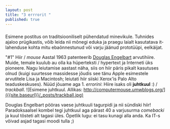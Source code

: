```yaml
---
layout: post
title: "3 errrorit "
published: true
---
```



###
Esimene postitus on traditsiooniliselt pühendatud minevikule. Tuhnides ajaloo prügikastis, võib leida nii mõnegi eduka ja praegu laialt kasutatava it-lahenduse kohta mitu ebaõnnestunud või varju jäänud prototüüpi, eelkäijat. 

"#1" Hiir / _mouse_
Aastal 1963 patenteerib [Douglas Engelbart](https://en.wikipedia.org/wiki/Douglas_Engelbart) arvutihiire. Muide, temale kuulub au olla ka hüperteksti / hypertext ja Interneti üks pioneere. Nagu leiutamise aastast näha, siis on hiir päris pikalt kasutuses olnud (kuigi suurtesse massidesse jõudis see tänu Apple esimestele arvutitele Lisa ja Macintosh; leiutati hiir siiski Xerox'is Palo Alto teaduskeskuses). Nüüd jõuame aga 1. _errorini_: Hiire isaks oli **juhtkuul** :) / _trackball_.
![Esimene juhtkuul. Allikas: http://computermouse.umwblogs.org/]({{site.baseurl}}/_posts/trackball.jpg)

Douglas Engelbart pööras vaese juhtkuuli tagurpidi ja nii sündiski hiir! Paradoksaalsel kombel tegi juhtkuul aga pärast 40 a varjusurma _comebacki_ ja kuul tõsteti alt tagasi üles. Õpetlik lugu: ei tasu kunagi alla anda. Ka IT-s võivad asjad tagasi moodi tulla ;) 

